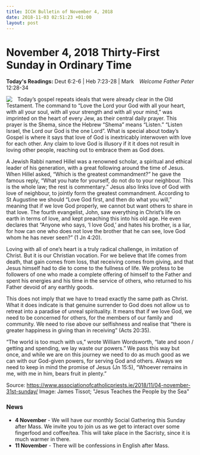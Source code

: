 ```yaml
---
title: ICCH Bulletin of November 4, 2018
date: 2018-11-03 02:51:23 +01:00
layout: post
---
```


# November 4, 2018 Thirty-First Sunday in Ordinary Time
<span style="float: right"><em>Welcome Father Peter</em></span>
**Today's Readings:** Deut 6:2-6 | Heb 7:23-28 | Mark 12:28-34


<img style="float: left; margin-right: 1em;" src="https://upload.wikimedia.org/wikipedia/commons/9/91/Brooklyn_Museum_-_Jesus_Teaches_the_People_by_the_Sea_%28J%C3%A9sus_enseigne_le_peuple_pr%C3%A8s_de_la_mer%29_-_James_Tissot_-_overall.jpg">

Today’s gospel repeats ideals that were already clear in the Old Testament. The command to “Love the Lord your God with all your heart, with all your soul, with all your strength and with all your mind,” was imprinted on the heart of every Jew, as their central daily prayer. This prayer is the Shema, since the Hebrew “Shema” means “Listen.” “Listen Israel, the Lord our God is the one Lord”. What is special about today’s Gospel is where it says that love of God is inextricably interwoven with love for each other. Any claim to love God is illusory if it it does not result in loving other people, reaching out to embrace them as God does.

A Jewish Rabbi named Hillel was a renowned scholar, a spiritual and ethical leader of his generation, with a great following around the time of Jesus. When Hillel asked, “Which is the greatest commandment?” he gave the famous reply, “What you hate for yourself, do not do to your neighbour. This is the whole law; the rest is commentary.” Jesus also links love of God with love of neighbour, to jointly form the greatest commandment. According to St Augustine we should “Love God first, and then do what you will,” meaning that if we love God properly, we cannot but want others to share in that love. The fourth evangelist, John, saw everything in Christ’s life on earth in terms of love, and kept preaching this into his old age. He even declares that “Anyone who says, ‘I love God,’ and hates his brother, is a liar, for how can one who does not love the brother that he can see, love God whom he has never seen?” (1 Jn 4:20).

Loving with all of one’s heart is a truly radical challenge, in imitation of Christ. But it is our Christian vocation. For we believe that life comes from death, that gain comes from loss, that receiving comes from giving, and that Jesus himself had to die to come to the fullness of life. We profess to be followers of one who made a complete offering of himself to the Father and spent his energies and his time in the service of others, who returned to his Father devoid of any earthly goods.

This does not imply that we have to tread exactly the same path as Christ. What it does indicate is that genuine surrender to God does not allow us to retreat into a paradise of unreal spirituality. It means that if we love God, we need to be concerned for others, for the members of our family and community. We need to rise above our selfishness and realise that “there is greater happiness in giving than in receiving” (Acts 20:35).

“The world is too much with us,” wrote William Wordsworth, “late and soon / getting and spending, we lay waste our powers.” We pass this way but once, and while we are on this journey we need to do as much good as we can with our God-given powers, for serving God and others. Always we need to keep in mind the promise of Jesus (Jn 15:5), “Whoever remains in me, with me in him, bears fruit in plenty.”

Source: https://www.associationofcatholicpriests.ie/2018/11/04-november-31st-sunday/
Image: James Tissot; "Jesus Teaches the People by the Sea"

### News 

* **4 November** - We will have our monthly Social Gathering this Sunday after Mass. We invite you to join us as we get to interact over some fingerfood and coffee/tea. This will take place in the Sacristy, since it is much warmer in there.
* **11 November** - There will be confessions in English after Mass.
